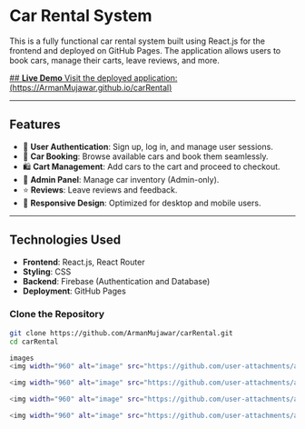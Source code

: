 # Car Rental System

This is a fully functional car rental system built using React.js for the frontend and deployed on GitHub Pages. The application allows users to book cars, manage their carts, leave reviews, and more. 

[## **Live Demo**
Visit the deployed application:
(https://ArmanMujawar.github.io/carRental)](https://ArmanMujawar.github.io/carRental)

---

## **Features**
- 🚗 **User Authentication**: Sign up, log in, and manage user sessions.
- 🛒 **Car Booking**: Browse available cars and book them seamlessly.
- 🛍️ **Cart Management**: Add cars to the cart and proceed to checkout.
- 📝 **Admin Panel**: Manage car inventory (Admin-only).
- ⭐ **Reviews**: Leave reviews and feedback.
- 📜 **Responsive Design**: Optimized for desktop and mobile users.

---

## **Technologies Used**
- **Frontend**: React.js, React Router
- **Styling**: CSS
- **Backend**: Firebase (Authentication and Database)
- **Deployment**: GitHub Pages

### Clone the Repository
```bash
git clone https://github.com/ArmanMujawar/carRental.git
cd carRental

images
<img width="960" alt="image" src="https://github.com/user-attachments/assets/6d2fb360-6d1a-4a15-aeaa-f1d9cdad6774" />

<img width="960" alt="image" src="https://github.com/user-attachments/assets/8dd41204-ee2e-406b-8ae9-c5ffecb12ad8" />

<img width="960" alt="image" src="https://github.com/user-attachments/assets/e2b01449-53bc-419b-95c0-fee30916594c" />

<img width="960" alt="image" src="https://github.com/user-attachments/assets/565b5fde-5879-4e21-8f2e-ed75c4c09476" />



